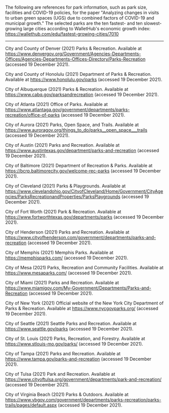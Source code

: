 The following are references for park information, such as park size, facilities and COVID-19 policies, for the paper "Analyzing changes in visits to urban green spaces (UGS) due to combined factors of COVID-19 and municipal growth." The selected parks are the ten fastest- and ten slowest-growing large cities according to WalletHub's economic growth index: https://wallethub.com/edu/fastest-growing-cities/7010

---

City and County of Denver (2021) Parks & Recreation. Available at https://www.denvergov.org/Government/Agencies-Departments-Offices/Agencies-Departments-Offices-Directory/Parks-Recreation (accessed 19 December 2021).

City and County of Honolulu (2021) Department of Parks & Recreation. Available at https://www.honolulu.gov/parks (accessed 19 December 2021).

City of Albuquerque (2021) Parks & Recreation. Available at https://www.cabq.gov/parksandrecreation (accessed 19 December 2021).

City of Atlanta (2021) Office of Parks. Available at https://www.atlantaga.gov/government/departments/parks-recreation/office-of-parks (accessed 19 December 2021).

City of Aurora (2021) Parks, Open Space, and Trails. Available at https://www.auroragov.org/things_to_do/parks__open_space___trails (accessed 19 December 2021).

City of Austin (2021) Parks and Recreation. Available at https://www.austintexas.gov/department/parks-and-recreation (accessed 19 December 2021).

City of Baltimore (2021) Department of Recreation & Parks. Available at https://bcrp.baltimorecity.gov/welcome-rec-parks (accessed 19 December 2021).

City of Cleveland (2021) Parks & Playgrounds. Available at https://www.clevelandohio.gov/CityofCleveland/Home/Government/CityAgencies/ParksRecreationandProperties/ParksPlaygrounds (accessed 19 December 2021).

City of Fort Worth (2021) Park & Recreation. Available at https://www.fortworthtexas.gov/departments/parks (accessed 19 December 2021).

City of Henderson (2021) Parks and Recreation. Available at https://www.cityofhenderson.com/government/departments/parks-and-recreation (accessed 19 December 2021).

City of Memphis (2021) Memphis Parks. Available at https://memphisparks.com/ (accessed 19 December 2021).

City of Mesa (2021) Parks, Recreation and Community Facilities. Available at https://www.mesaparks.com/ (accessed 19 December 2021).

City of Miami (2021) Parks and Recreation. Available at https://www.miamigov.com/My-Government/Departments/Parks-and-Recreation (accessed 19 December 2021).

City of New York (2021) Official website of the New York City Department of Parks & Recreation. Available at https://www.nycgovparks.org/ (accessed 19 December 2021).

City of Seattle (2021) Seattle Parks and Recreation. Available at https://www.seattle.gov/parks (accessed 19 December 2021).

City of St. Louis (2021) Parks, Recreation, and Forestry. Available at https://www.stlouis-mo.gov/parks/ (accessed 19 December 2021).

City of Tampa (2021) Parks and Recreation. Available at https://www.tampa.gov/parks-and-recreation (accessed 19 December 2021).

City of Tulsa (2021) Park and Recreation. Available at https://www.cityoftulsa.org/government/departments/park-and-recreation/ (accessed 19 December 2021).

City of Virginia Beach (2021) Parks & Outdoors. Available at https://www.vbgov.com/government/departments/parks-recreation/parks-trails/pages/default.aspx (accessed 19 December 2021).
